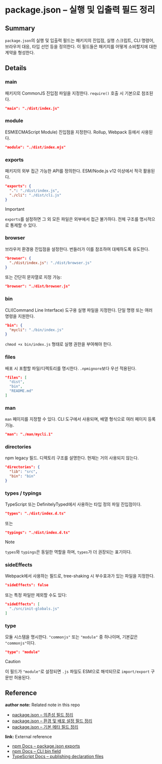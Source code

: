 # package.json – 실행 및 입출력 필드 정리
<!-- 
이 노트는 package.json의 실행 및 입출력 필드들을 정리한 것이다.
이 필드들은 패키지를 어떤 방식으로 로드하고 실행할 수 있는지를 결정하며, CommonJS, ESM, 브라우저 환경, CLI 도구 등 다양한 형태를 지원한다.
-->

## Summary
`package.json`의 실행 및 입출력 필드는 패키지의 진입점, 실행 스크립트, CLI 명령어, 브라우저 대응, 타입 선언 등을 정의한다. 이 필드들은 패키지를 어떻게 소비할지에 대한 계약을 형성한다.

## Details

### main
패키지의 CommonJS 진입점 파일을 지정한다. `require()` 호출 시 기본으로 참조된다.

```json
"main": "./dist/index.js"
````

### module

ESM(ECMAScript Module) 진입점을 지정한다. Rollup, Webpack 등에서 사용된다.

```json
"module": "./dist/index.mjs"
```

### exports

패키지의 외부 접근 가능한 API를 정의한다. ESM/Node.js v12 이상에서 적극 활용된다.

```json
"exports": {
  ".": "./dist/index.js",
  "./cli": "./dist/cli.js"
}
```

> [!IMPORTANT]
> `exports`를 설정하면 그 외 모든 파일은 외부에서 접근 불가하다. 전체 구조를 명시적으로 통제할 수 있다.

### browser

브라우저 환경용 진입점을 설정한다. 번들러가 이를 참조하여 대체하도록 유도한다.

```json
"browser": {
  "./dist/index.js": "./dist/browser.js"
}
```

또는 간단히 문자열로 지정 가능:

```json
"browser": "./dist/browser.js"
```

### bin

CLI(Command Line Interface) 도구용 실행 파일을 지정한다. 단일 명령 또는 여러 명령을 지원한다.

```json
"bin": {
  "mycli": "./bin/index.js"
}
```

`chmod +x bin/index.js` 형태로 실행 권한을 부여해야 한다.

### files

배포 시 포함할 파일/디렉토리를 명시한다. `.npmignore`보다 우선 적용된다.

```json
"files": [
  "dist",
  "bin",
  "README.md"
]
```

### man

`man` 페이지를 지정할 수 있다. CLI 도구에서 사용되며, 배열 형식으로 여러 페이지 등록 가능.

```json
"man": "./man/mycli.1"
```

### directories

npm legacy 필드. 디렉토리 구조를 설명한다. 현재는 거의 사용되지 않는다.

```json
"directories": {
  "lib": "src",
  "bin": "bin"
}
```

### types / typings

TypeScript 또는 DefinitelyTyped에서 사용하는 타입 정의 파일 진입점이다.

```json
"types": "./dist/index.d.ts"
```

또는

```json
"typings": "./dist/index.d.ts"
```

> [!NOTE]
> `types`와 `typings`은 동일한 역할을 하며, `types`가 더 권장되는 표기이다.

### sideEffects

Webpack에서 사용하는 필드로, tree-shaking 시 부수효과가 있는 파일을 지정한다.

```json
"sideEffects": false
```

또는 특정 파일만 제외할 수도 있다:

```json
"sideEffects": [
  "./src/init-globals.js"
]
```

### type

모듈 시스템을 명시한다. `"commonjs"` 또는 `"module"` 중 하나이며, 기본값은 `"commonjs"`이다.

```json
"type": "module"
```

> [!CAUTION]
> 이 필드가 `"module"`로 설정되면 `.js` 파일도 ESM으로 해석되므로 `import/export` 구문만 허용된다.

## Reference

**author note:** Related note in this repo
- [package.json – 의존성 필드 정리](./dependencies_flieds.md)
- [package.json – 환경 및 배포 설정 필드 정리](./env_publish_fields.md)
- [package.json – 기본 메타 필드 정리](./meta_fields.md)

**link:** External reference

* [npm Docs – package.json exports](https://nodejs.org/api/packages.html#exports)
* [npm Docs – CLI bin field](https://docs.npmjs.com/cli/v11/configuring-npm/package-json#bin)
* [TypeScript Docs – publishing declaration files](https://www.typescriptlang.org/docs/handbook/declaration-files/publishing.html)
